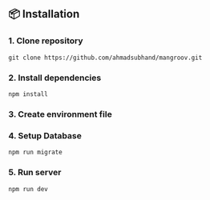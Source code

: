 ## 📦 Installation

### 1. Clone repository
```
git clone https://github.com/ahmadsubhand/mangroov.git
```

### 2. Install dependencies
```
npm install
```

### 3. Create environment file

### 4. Setup Database
```
npm run migrate
```

### 5. Run server
```
npm run dev
```